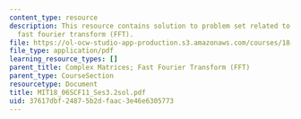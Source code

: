 ```yaml
---
content_type: resource
description: This resource contains solution to problem set related to complex matrices;
  fast fourier transform (FFT).
file: https://ol-ocw-studio-app-production.s3.amazonaws.com/courses/18-06sc-linear-algebra-fall-2011/37617dbf24875b2dfaac3e46e6305773_MIT18_06SCF11_Ses3.2sol.pdf
file_type: application/pdf
learning_resource_types: []
parent_title: Complex Matrices; Fast Fourier Transform (FFT)
parent_type: CourseSection
resourcetype: Document
title: MIT18_06SCF11_Ses3.2sol.pdf
uid: 37617dbf-2487-5b2d-faac-3e46e6305773
---
```

